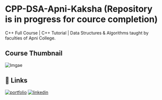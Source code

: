 
# CPP-DSA-Apni-Kaksha (Repository is in progress for cource completion)

C++ Full Course | C++ Tutorial | Data Structures & Algorithms
taught by faculties of Apni College.

## Course Thumbnail
![Imgae](https://i.ytimg.com/vi/z9bZufPHFLU/hqdefault.jpg?sqp=-oaymwEXCNACELwBSFryq4qpAwkIARUAAIhCGAE=&rs=AOn4CLATcUN7NPjsdcKSq8bFSEeilhzrMA)

  
## 🔗 Links
[![portfolio](https://img.shields.io/badge/my_portfolio-000?style=for-the-badge&logo=ko-fi&logoColor=white)](https://swapnilskumar99.wixsite.com/learning-howtolearn)
[![linkedin](https://img.shields.io/badge/linkedin-0A66C2?style=for-the-badge&logo=linkedin&logoColor=white)](https://www.linkedin.com/in/swapnil-singh-01317b21a/)

  